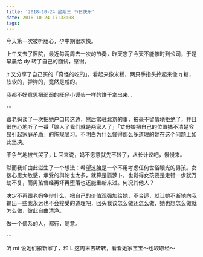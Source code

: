 ```yaml
---
title: '2018-10-24 星期三 节日快乐'
date: 2018-10-24 17:33:08
tags:
---
```


今天第一次被听胎心，孕中期很欢快。

上午又去了医院，最近每两周去一次的节奏，昨天忘了今天不能按时到公司，于是早晨给 dy 转了自己的面试，感谢。

jt 又分享了自己买的「奇怪的吃的」，看起来像米糕，两只手指头拎起来像 q 糖，软软的，弹弹的，竟然是咸的。

我都不好意思把弱弱的旺仔小馒头一样的饼干拿出来...

--

跟老妈谈了一次把她户口转这边，然后常驻北京的事，被毫不留情地拒绝了，并且很伤心地听了一番「嫁人了我们就是两家人了」「丈母娘把自己的位置搞不清楚容易引起家庭矛盾」的陈规陋习。不明白为什么懂得那么多道理的她在这个问题上如此坚决。

不争气地被气哭了，L 回来说，妈不愿意就先不转了，从长计议吧，慢慢来。

然而我却由此滋生了一个想法：希望这胎是一个不用考虑任何世俗眼光的男孩。女孩心思太敏感，承受的舆论也太多，就算是狐萝卜，也觉得女孩要是走错一步就万劫不复，而男孩曾经再坏再堕落也还能重新来过。何况其他人？

决定不再跟老妈争辩什么，把自己的价值观强加给她，不合适，就让她不断地向我输出一些我永远也不会接受的道理吧，回头我该怎么做还怎么做，她也想怎么做就怎么做，彼此自由清净。

做一个佛系的人，都行，随意。

--

听 mt 说她们搬新家了，和 L 这周末去转转，看看她家宝宝～也取取经～

